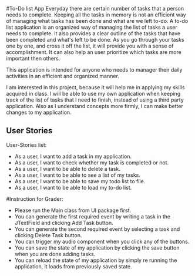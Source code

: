 #To-Do list App
Everyday there are certain number of tasks that a person needs to complete. Keeping all the
tasks in memory is not an efficient way of managing what tasks has been done and what are we left
to-do. A to-do list application is an organized way of managing the list of tasks a user
needs to complete. It also provides a clear outline of the tasks that have been completed
and what's left to be done. As you go through your tasks one by one, and cross it off the list,
it will provide you with a sense of accomplishment. It can also help an user prioritize which 
tasks are more important then others.

This application is intended for anyone who needs to manager their daily activities in an
efficient and organized manner.

I am interested in this project, because it will help me in applying my skills acquired
in class. I will be able to use my own application when keeping track of the list of tasks that
I need to finish, instead of using a third party application. Also as I understand concepts
more firmly, I can make better changes to my application.
## User Stories




User-Stories list:
- As a user, I want to add a task in my application.
- As a user, I want to check whether my task is completed or not.
- As a user, I want to be able to delete a task.
- As a user, I want to be able to see a list of my tasks.
- As a user, I want to be able to save my todo list to file.
- As a user, I want to be able to load my to-do list.

#Instruction for Grader:
- Please run the Main class from UI package first.
- You can generate the first required event by writing a task in the JTextField and clicking Add Task button.
- You can generate the second required event by selecting a task and clicking Delete Task button.
- You can trigger my audio component when you click any of the buttons.
- You can save the state of my application by clicking the save button when you are done adding tasks.
- You can reload the state of my application by simply re running the application, it loads from previously 
  saved state.

